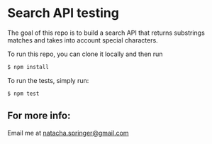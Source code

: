 # Search API testing

The goal of this repo is to build a search API that returns substrings matches and takes into account special characters. 

To run this repo, you can clone it locally and then run
```sh
$ npm install
```

To run the tests, simply run:
```sh
$ npm test
```

## For more info:
Email me at natacha.springer@gmail.com


